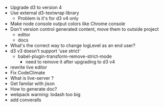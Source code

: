 - Upgrade d3 to version 4
- Use external d3-textwrap library
    - Problem is it's for d3 v4 only
- Make node console output colors like Chrome console
- Don't version control generated content, move them to outside project
    - editor
    - docs
- What's the correct way to change logLevel as an end user?
- d3 v3 doesn't support 'use strict'
    - babel-plugin-transform-remove-strict-mode
        - need to remove it after upgrading to d3 v4
- rewrite live editor
- Fix CodeClimate
- What is live-server ?
- Get familar with jison
- How to generate doc?
- webpack warning: lodash too big
- add converalls
